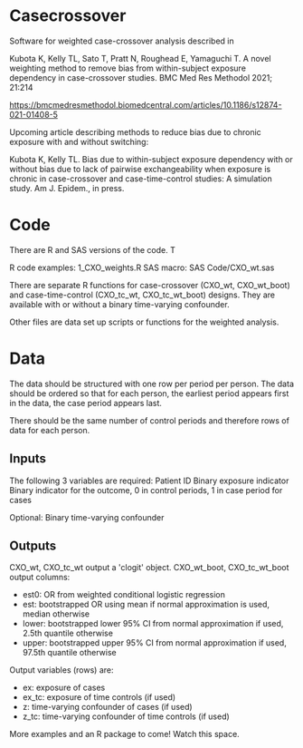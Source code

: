 # Casecrossover
Software for weighted case-crossover analysis described in 

Kubota K, Kelly TL, Sato T, Pratt N, Roughead E, Yamaguchi T. A novel weighting method to remove bias from within-subject exposure dependency in case-crossover studies. 
BMC Med Res Methodol  2021; 21:214

https://bmcmedresmethodol.biomedcentral.com/articles/10.1186/s12874-021-01408-5

Upcoming article describing methods to reduce bias due to chronic exposure with and without switching:

Kubota K, Kelly TL. Bias due to within-subject exposure dependency with or without bias due to lack of pairwise exchangeability when exposure is chronic in case-crossover and case-time-control studies: A simulation study. Am J. Epidem., in press.

# Code
There are R and SAS versions of the code. T

R code examples: 1_CXO_weights.R
SAS macro: SAS Code/CXO_wt.sas

There are separate R functions for case-crossover (CXO_wt, CXO_wt_boot) and case-time-control (CXO_tc_wt, CXO_tc_wt_boot) designs. They are available with or without a binary time-varying confounder.

Other files are data set up scripts or functions for the weighted analysis.


# Data

The data should be structured with one row per period per person. The data should be ordered so that for each person, the earliest period appears first in the data, the case period appears last.

There should be the same number of control periods and therefore rows of data for each person.

## Inputs

The following 3 variables are required:
Patient ID
Binary exposure indicator
Binary indicator for the outcome, 0 in control periods, 1 in case period for cases

Optional:
Binary time-varying confounder

## Outputs

CXO_wt, CXO_tc_wt output a 'clogit' object.
CXO_wt_boot, CXO_tc_wt_boot output columns:

- est0: OR from weighted conditional logistic regression
- est: bootstrapped OR using mean if normal approximation is used, median otherwise
- lower: bootstrapped lower 95% CI from normal approximation if used, 2.5th quantile otherwise
- upper: bootstrapped upper 95% CI from normal approximation if used, 97.5th quantile otherwise

Output variables (rows) are:

- ex: exposure of cases
- ex_tc: exposure of time controls (if used)
- z: time-varying confounder of cases (if used)
- z_tc: time-varying confounder of time controls (if used)


More examples and an R package to come! Watch this space.